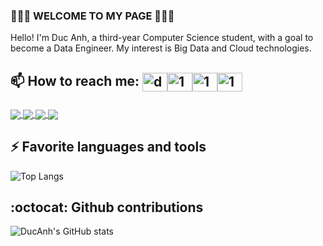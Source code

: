 ### 👋👋👋 WELCOME TO MY PAGE 👋👋👋
Hello! I'm Duc Anh, a third-year Computer Science student,  with a goal to become a Data Engineer. My interest is Big Data and Cloud technologies.<br>
## 📫 How to reach me: <a href="https://ducanh0285@gmail.com" target="blank"><img align="center" src="https://img.icons8.com/color/48/000000/gmail--v2.png" alt="ducanh0285@gmail.com" height="30" width="40" /></a><a href="https://www.facebook.com/ducanh.pp" target="blank"><img align="center" src="https://raw.githubusercontent.com/rahuldkjain/github-profile-readme-generator/master/src/images/icons/Social/facebook.svg" alt="1" height="30" width="40" /></a><a href="https://twitter.com/Ducann02Nguyen" target="blank"><img align="center" src="https://raw.githubusercontent.com/rahuldkjain/github-profile-readme-generator/master/src/images/icons/Social/twitter.svg" alt="1" height="30" width="40" /></a><a href="https://www.linkedin.com/in/ducanhnt/" target="blank"><img align="center" src="https://raw.githubusercontent.com/rahuldkjain/github-profile-readme-generator/master/src/images/icons/Social/linked-in-alt.svg" alt="1" height="30" width="40" /></a>



###
<a href="https://github.com/DucAnhNTT/bigdata-ETL-pipeline">
  <img align="center" src="https://github-readme-stats-sigma-five.vercel.app/api/pin/?username=DucAnhNTT&repo=bigdata-ETL-pipeline&theme=radical" />
</a>   

<a href="https://github.com/DucAnhNTT/movie-recom-pipeline-azure">
  <img align="center" src="https://github-readme-stats-sigma-five.vercel.app/api/pin/?username=DucAnhNTT&repo=movie-recom-pipeline-azure&theme=radical" />
</a>    

<a href="https://github.com/DucAnhNTT/airflow-project-ETL">
  <img align="center" src="https://github-readme-stats-sigma-five.vercel.app/api/pin/?username=DucAnhNTT&repo=airflow-project-ETL&theme=radical" />
</a>   

<a href="https://github.com/DucAnhNTT/airflow-soda-snowflake">
  <img align="center" src="https://github-readme-stats-sigma-five.vercel.app/api/pin/?username=DucAnhNTT&repo=airflow-soda-snowflake&theme=radical" />
</a>   







## ⚡ Favorite languages and tools

![Top Langs](https://github-readme-stats-sigma-five.vercel.app/api/top-langs/?username=DucAnhNTT&hide_progress=true&show_icons=true&theme=transparent)

## :octocat: Github contributions

![DucAnh's GitHub stats](https://github-readme-stats-sigma-five.vercel.app/api?username=DucAnhNTT&show_icons=true&theme=transparent)


